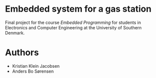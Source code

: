 # Embedded system for a gas station
Final project for the course *Embedded Programming* for students in Electronics and Computer Engineering at the University of Southern Denmark.

# Authors
* Kristian Klein Jacobsen
* Anders Bo Sørensen
